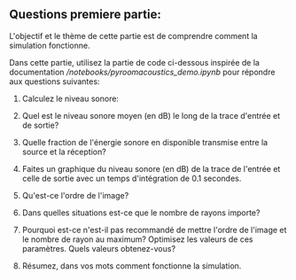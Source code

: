 ## Questions premiere partie:

L'objectif et le thème de cette partie est de comprendre comment la simulation fonctionne.

Dans cette partie, utilisez la partie de code ci-dessous inspirée de la documentation _/notebooks/pyroomacoustics_demo.ipynb_ pour répondre aux questions suivantes:

1. Calculez le niveau sonore:
 1. Quel est le niveau sonore moyen (en dB) le long de la trace d'entrée et de sortie?
 2. Quelle fraction de l'énergie sonore en disponible transmise entre la source et la réception?
 3. Faites un graphique du niveau sonore (en dB) de la trace de l'entrée et celle de sortie avec un temps d'intégration de 0.1 secondes.
1. Qu'est-ce l'ordre de l'image?
2. Dans quelles situations est-ce que le nombre de rayons importe?
 
4. Pourquoi est-ce n'est-il pas recommandé de mettre l'ordre de l'image et le nombre de rayon au maximum? Optimisez les valeurs de ces paramètres. Quels valeurs obtenez-vous?
5. Résumez, dans vos mots comment fonctionne la simulation.
